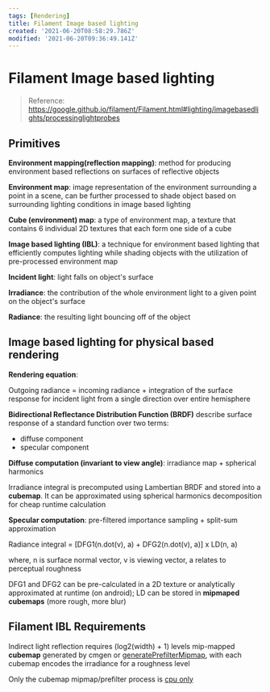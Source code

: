 ```yaml
---
tags: [Rendering]
title: Filament Image based lighting
created: '2021-06-20T08:58:29.786Z'
modified: '2021-06-20T09:36:49.141Z'
---
```


# Filament Image based lighting
> Reference: https://google.github.io/filament/Filament.html#lighting/imagebasedlights/processinglightprobes

## Primitives

**Environment mapping(reflection mapping)**: method for producing environment based reflections on surfaces of reflective objects

**Environment map**: image representation of the environment surrounding a point in a scene, can be further processed to shade object based on surrounding lighting conditions in image based lighting

**Cube (environment) map**: a type of environment map, a texture that contains 6 individual 2D textures that each form one side of a cube

**Image based lighting (IBL)**: a technique for environment based lighting that efficiently computes lighting while shading objects with the utilization of pre-processed environment map

**Incident light**: light falls on object's surface

**Irradiance**: the contribution of the whole environment light to a given point on the object's surface 

**Radiance**: the resulting light bouncing off of the object

## Image based lighting for physical based rendering

**Rendering equation**:

Outgoing radiance = incoming radiance + integration of the surface response for incident light from a single direction over entire hemisphere

**Bidirectional Reflectance Distribution Function (BRDF)** describe surface response of a standard function over two terms:
- diffuse component 
- specular component 

**Diffuse computation (invariant to view angle)**: irradiance map + spherical harmonics

Irradiance integral is precomputed using Lambertian BRDF and stored into a **cubemap**. It can be approximated using spherical harmonics decomposition for cheap runtime calculation

**Specular computation**: pre-filtered importance sampling + split-sum approximation

Radiance integral = [DFG1(n.dot(v), a) + DFG2(n.dot(v), a)] x LD(n, a)

where, n is surface normal vector, v is viewing vector, a relates to perceptual roughness

DFG1 and DFG2 can be pre-calculated in a 2D texture or analytically approximated at runtime (on android); LD can be stored in **mipmaped cubemaps** (more rough, more blur)

## Filament IBL Requirements

Indirect light reflection requires (log2(width) + 1) levels mip-mapped **cubemap** generated by cmgen or [generatePrefilterMipmap](https://github.com/google/filament/blob/main/filament/include/filament/Texture.h#L468), with each cubemap encodes the irradiance for a roughness level

Only the cubemap mipmap/prefilter process is [cpu only](https://github.com/google/filament/issues/1817)
